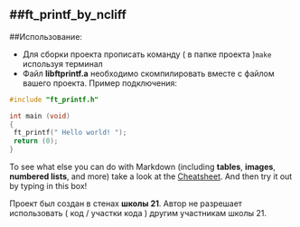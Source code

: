 ##ft_printf_by_ncliff
------------
##Использование:
- Для сборки проекта прописать команду ( в папке проекта )`make` используя терминал
- Файл **libftprintf.a** необходимо скомпилировать вместе с файлом вашего проекта.
Пример подключения:
```C
#include "ft_printf.h"

int main (void)
{
 ft_printf(" Hello world! ");
 return (0);
}
```
To see what else you can do with Markdown (including **tables**, **images**, **numbered lists**, and more) take a look at the [Cheatsheet][1]. And then try it out by typing in this box!

[1]: https://github.com/adam-p/markdown-here/wiki/Markdown-Here-Cheatsheet

Проект был создан в стенах **школы 21**. Автор не разрешает использовать ( код / участки кода ) другим участникам школы 21.
